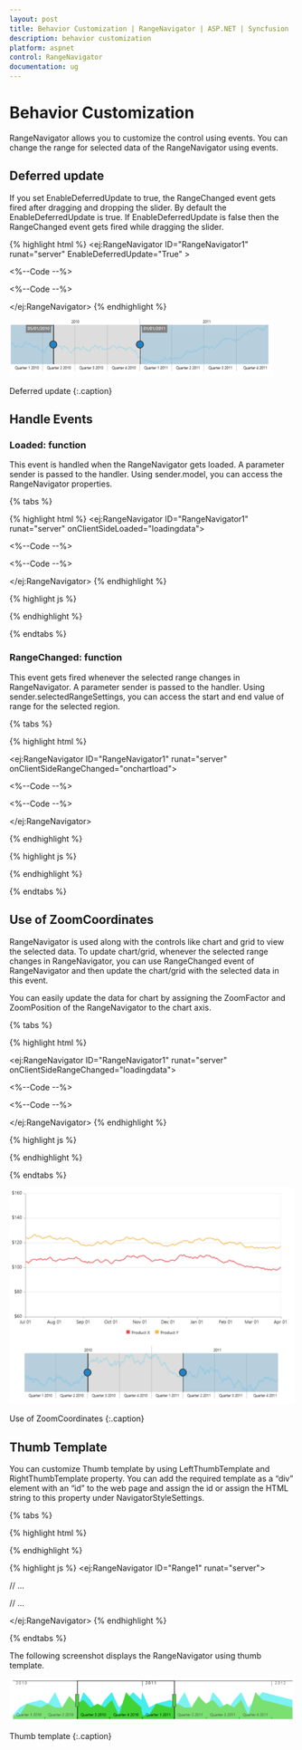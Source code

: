 ```yaml
---
layout: post
title: Behavior Customization | RangeNavigator | ASP.NET | Syncfusion
description: behavior customization
platform: aspnet
control: RangeNavigator
documentation: ug
---
```


# Behavior Customization

RangeNavigator allows you to customize the control using events. You can change the range for selected data of the RangeNavigator using events.

## Deferred update

If you set EnableDeferredUpdate to true, the RangeChanged event gets fired after dragging and dropping the slider. By default the EnableDeferredUpdate is true. If EnableDeferredUpdate is false then the RangeChanged event gets fired while dragging the slider. 

{% highlight html %}
<ej:RangeNavigator ID="RangeNavigator1" runat="server" EnableDeferredUpdate="True" >

<%--Code --%>

<%--Code --%>

</ej:RangeNavigator>
{% endhighlight %}

![](Behavior-Customization_images/Behavior-Customization_img1.png)

Deferred update
{:.caption}

## Handle Events

### Loaded: function

This event is handled when the RangeNavigator gets loaded. A parameter sender is passed to the handler. Using sender.model, you can access the RangeNavigator properties. 

{% tabs %}

{% highlight html %}
<ej:RangeNavigator ID="RangeNavigator1" runat="server" onClientSideLoaded="loadingdata">

<%--Code --%>

<%--Code --%>

</ej:RangeNavigator>
{% endhighlight %}

{% highlight js %}
<script type="text/javascript">

               function loadingdata(sender) {

                     sender.model. isResponsive = false;

               }

</script>         
{% endhighlight %}

{% endtabs %}

### RangeChanged: function

This event gets fired whenever the selected range changes in RangeNavigator. A parameter sender is passed to the handler. Using sender.selectedRangeSettings, you can access the start and end value of range for the selected region. 

{% tabs %}

{% highlight html %}

<ej:RangeNavigator ID="RangeNavigator1" runat="server" onClientSideRangeChanged="onchartload">

<%--Code --%>

<%--Code --%>

</ej:RangeNavigator>

{% endhighlight %}

{% highlight js %}
<script type="text/javascript">

    function onchartload(sender) {

         console.log(sender.selectedRangeSettings.start);

         }  

</script>     
{% endhighlight %}    

{% endtabs %}

## Use of ZoomCoordinates

RangeNavigator is used along with the controls like chart and grid to view the selected data. To update chart/grid, whenever the selected range changes in RangeNavigator, you can use RangeChanged event of RangeNavigator and then update the chart/grid with the selected data in this event. 

You can easily update the data for chart by assigning the ZoomFactor and ZoomPosition of the RangeNavigator to the chart axis. 

{% tabs %}

{% highlight html %}

<ej:RangeNavigator ID="RangeNavigator1" runat="server" onClientSideRangeChanged="loadingdata">

<%--Code --%>

<%--Code --%>

</ej:RangeNavigator>
{% endhighlight %} 

{% highlight js %}
<script type="text/javascript">

  // setting zoom factor and position for chart axis in rangeChanged event.

     function loadingdata(sender) {

         var chartobj = $("#RangeNavigator1").data("ejChart");

         if (chartobj != null) {

             chartobj.model.axes[0].zoomPosition = sender. zoomPosition;                                                               

             chartobj.model.axes[0].zoomFactor = sender. zoomFactor;

            }

            $("#RangeNavigator1").ejChart("redraw");

          }

</script>         
{% endhighlight %} 

{% endtabs %}

![](Behavior-Customization_images/Behavior-Customization_img2.png)

Use of ZoomCoordinates
{:.caption}

## Thumb Template

You can customize Thumb template by using LeftThumbTemplate and RightThumbTemplate property. You can add the required template as a “div” element with an “id” to the web page and assign the id or assign the HTML string to this property under NavigatorStyleSettings. 

{% tabs %}

{% highlight html %}
<script type="text/x-jsrender" id="left" >

           <svg height="24" width="32" style="fill:#DD4A4A;stroke:black;">

                <path d="M2 2 L2 22 L22 22 L32 12 L22 2 Z" />

           </svg>

</script>

<script type="text/x-jsrender" id="right">

           <svg height="24" width="32" style="fill:#DD4A4A;stroke:black; ">

               <path d="M2 12 L12 22 L32 22 L32 2 L12 2 Z" />

           </svg>

</script>

{% endhighlight %} 

{% highlight js %}
<ej:RangeNavigator ID="Range1" runat="server"> 

// ...

<NavigatorStyleSettings LeftThumbTemplate="left" RightThumbTemplate=" right"/>

// ...

</ej:RangeNavigator>
{% endhighlight %} 

{% endtabs %}

The following screenshot displays the RangeNavigator using thumb template.

![](Behavior-Customization_images/Behavior-Customization_img3.png)

Thumb template
{:.caption}